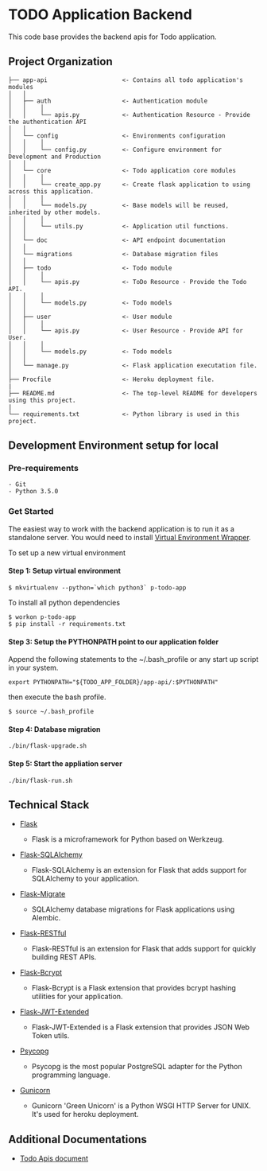 # TODO Application Backend

This code base provides the backend apis for Todo application.

Project Organization
------------

    ├── app-api                     <- Contains all todo application's modules
    │   │
    │   ├── auth                    <- Authentication module
    │   │    │
    │   │    └── apis.py            <- Authentication Resource - Provide the authentication API
    │   │
    │   └── config                  <- Environments configuration
    │   │    │
    │   │    └── config.py          <- Configure environment for Development and Production
    │   │
    │   └── core                    <- Todo application core modules
    │   │    │
    │   │    └── create_app.py      <- Create flask application to using across this application.
    │   │    │
    │   │    └── models.py          <- Base models will be reused, inherited by other models.
    │   │    │
    │   │    └── utils.py           <- Application util functions.
    │   │
    │   └── doc                     <- API endpoint documentation
    │   │
    │   └── migrations              <- Database migration files
    │   │
    │   ├── todo                    <- Todo module
    │   │    │
    │   │    └── apis.py            <- ToDo Resource - Provide the Todo API.
    │   │    │
    │   │    └── models.py          <- Todo models
    │   │
    │   ├── user                    <- User module
    │   │    │
    │   │    └── apis.py            <- User Resource - Provide API for User.
    │   │    │
    │   │    └── models.py          <- Todo models
    │   │
    │   └── manage.py               <- Flask application executation file.
    │
    ├── Procfile                    <- Heroku deployment file.
    |
    ├── README.md                   <- The top-level README for developers using this project.
    |
    └── requirements.txt            <- Python library is used in this project.

Development Environment setup for local
------------

### Pre-requirements

    - Git
    - Python 3.5.0

### Get Started

The easiest way to work with the backend application is to run it as a standalone server.
You would need to install [Virtual Environment Wrapper](https://virtualenvwrapper.readthedocs.io).

To set up a new virtual environment

#### Step 1: Setup virtual environment

```
$ mkvirtualenv --python=`which python3` p-todo-app
```

To install all python dependencies

```
$ workon p-todo-app
$ pip install -r requirements.txt
```

#### Step 3: Setup the PYTHONPATH point to our application folder

Append the following statements to the ~/.bash_profile or any start up script in your system.

```
export PYTHONPATH="${TODO_APP_FOLDER}/app-api/:$PYTHONPATH"
```

then execute the bash profile.

```
$ source ~/.bash_profile
```

#### Step 4: Database migration

```
./bin/flask-upgrade.sh
```

#### Step 5: Start the appliation server

```
./bin/flask-run.sh
```

Technical Stack
------------

* [Flask](http://flask.pocoo.org)
    - Flask is a microframework for Python based on Werkzeug.

* [Flask-SQLAlchemy](http://flask-sqlalchemy.pocoo.org/2.3/)
    - Flask-SQLAlchemy is an extension for Flask that adds support for SQLAlchemy to your application.

* [Flask-Migrate](https://github.com/miguelgrinberg/Flask-Migrate)
    - SQLAlchemy database migrations for Flask applications using Alembic.

* [Flask-RESTful](https://flask-restful.readthedocs.io/en/latest/)
    - Flask-RESTful is an extension for Flask that adds support for quickly building REST APIs.

* [Flask-Bcrypt](https://flask-bcrypt.readthedocs.io/en/latest/)
    - Flask-Bcrypt is a Flask extension that provides bcrypt hashing utilities for your application.

* [Flask-JWT-Extended](https://flask-jwt-extended.readthedocs.io/)
    - Flask-JWT-Extended is a Flask extension that provides JSON Web Token utils.

* [Psycopg](http://initd.org/psycopg/)
    - Psycopg is the most popular PostgreSQL adapter for the Python programming language.

* [Gunicorn](https://gunicorn.org/)
    - Gunicorn 'Green Unicorn' is a Python WSGI HTTP Server for UNIX. It's used for heroku deployment.

Additional Documentations
------------
* [Todo Apis document](app-api/doc/index.md)